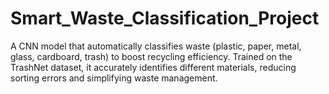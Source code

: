 # Smart_Waste_Classification_Project
A CNN model that automatically classifies waste (plastic, paper, metal, glass, cardboard, trash) to boost recycling efficiency. Trained on the TrashNet dataset, it accurately identifies different materials, reducing sorting errors and simplifying waste management.
